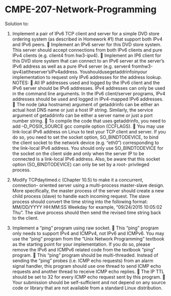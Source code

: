 # CMPE-207-Network-Programming

Solution to:
1. Implement a pair of IPv6 TCP client and server for a simple DVD store ordering system (as described in Homework #1) that support both IPv4 and IPv6 peers.
 Implement an IPv6 server for this DVD store system. This server should accept connections from both IPv6 clients and pure IPv4 clients (e.g. client4 from hw3-ipv4).
 Implement an IP6 client for this DVD store system that can connect to an IPv6 server at the server’s IPv6 address as well as a pure IPv4 server (e.g. server4 fromhw3-ipv4)attheserver’sIPv4address. Youshouldusegetaddrinfoinyour implementation to request only IPv6 addresses for the address lookup.
NOTES:
 All IP addresses used and logged by the IPv6 client and the IPv6 server should be IPv6 addresses. IPv4 addresses can only be used in the command line arguments. In the IPv6 client/server programs, IPv4 addresses should be used and logged in IPv4-mapped IPv6 addresses.
 The node (aka hostname) argument of getaddrinfo can be either an actual host DNS name or just a host IP string. Similarly, the service argument of getaddrinfo can be either a server name or just a port number string.
 To compile the code that uses getaddrinfo, you need to add –D_POSIX_SOURCE gcc compile option (CCFLAGS).
 You may use link-local IPv6 address on Linux to test your TCP client and server. If you do so, you need to set the socket option, SO_BINDTODEVICE, to bind the client socket to the network device (e.g. “eth0”) corresponding to the link-local IPv6 address. You should only use SO_BINDTODEVICE for the socket on the client side and only when the server IP to be connected is a link-local IPv6 address. Also, be aware that this socket option (SO_BINDTODEVICE) can only be set by a root- privileged process.

2. Modify TCPdaytimed.c (Chapter 10.5) to make it a concurrent, connection- oriented server using a multi-process master-slave design. More specifically, the master process of the server should create a new child process (slave) to handle each incoming request. The slave process should convert the time string into the following format:
MM/DD/YYYY HH:MM:SS Weekday
for example, “09/24/2015 10:05:02 Thu”. The slave process should then send the revised time string back to the client.

3. Implement a “ping” program using raw socket.
 This “ping” program only needs to support IPv4 and ICMPv4, not IPv6 and ICMPv6.
You may use the “ping” program from the “Unix Network Programming” textbook as the starting point for your implementation. If you do so, please remove the IPv6 and ICMPv6 related code from the textbook “ping” program.
 This “ping” program should be multi-threaded. Instead of sending the “ping” probes (i.e. ICMP echo requests) from an alarm signal handler, this program should use one thread to send ICMP echo requests and another thread to receive ICMP echo replies.
 The IP TTL should be set to 32 for every ICMP echo request sent by this program.
 Your submission should be self-sufficient and not depend on any source code or
library that are not available from a standard Linux distribution.
